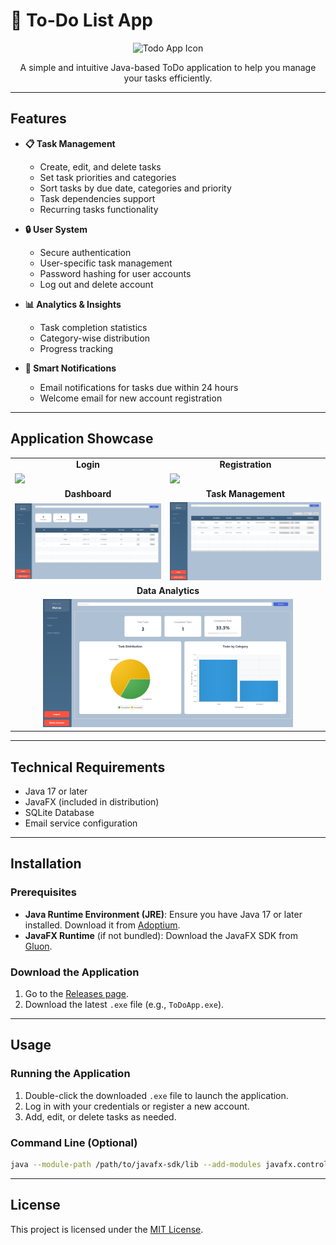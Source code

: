 # 📝 To-Do List App

<div align="center">
  <img src="images/todo-icon.png" alt="Todo App Icon" width="120"/>
  
  A simple and intuitive Java-based ToDo application to help you manage your tasks efficiently.
</div>

---

## Features

- **📋 Task Management**
  - Create, edit, and delete tasks
  - Set task priorities and categories
  - Sort tasks by due date, categories and priority
  - Task dependencies support
  - Recurring tasks functionality

- **🔒 User System**
  - Secure authentication
  - User-specific task management
  - Password hashing for user accounts
  - Log out and delete account

- **📊 Analytics & Insights**
  - Task completion statistics
  - Category-wise distribution
  - Progress tracking

- **🔔 Smart Notifications**
  - Email notifications for tasks due within 24 hours
  - Welcome email for new account registration

---

## Application Showcase

<div align="center">
  <table>
    <tr>
      <td align="center"><b>Login</b></td>
      <td align="center"><b>Registration</b></td>
    </tr>
    <tr>
      <td><img src="https://github.com/user-attachments/assets/b90c6399-9040-478d-aa7a-cc7640cb612f" width="400"/></td>
      <td><img src="https://github.com/user-attachments/assets/9a88ccb1-1c4c-47de-94ed-88b178bb47a9" width="400"/></td>
    </tr>
    <tr>
      <td align="center"><b>Dashboard</b></td>
      <td align="center"><b>Task Management</b></td>
    </tr>
    <tr>
      <td><img src="demo/Dashboard.png" width="400"/></td>
      <td><img src="demo/TasksManagement.png" width="400"/></td>
    </tr>
    <tr>
      <td colspan="2" align="center"><b>Data Analytics</b></td>
    </tr>
    <tr>
      <td colspan="2" align="center"><img src="demo/DataAnalytics.png" width="400"/></td>
    </tr>
  </table>
</div>

---

## Technical Requirements

- Java 17 or later
- JavaFX (included in distribution)
- SQLite Database
- Email service configuration

---

## Installation

### Prerequisites
- **Java Runtime Environment (JRE)**: Ensure you have Java 17 or later installed. Download it from [Adoptium](https://adoptium.net/).
- **JavaFX Runtime** (if not bundled): Download the JavaFX SDK from [Gluon](https://gluonhq.com/products/javafx/).

### Download the Application
1. Go to the [Releases page](https://github.com/your-username/your-repo/releases).
2. Download the latest `.exe` file (e.g., `ToDoApp.exe`).

---

## Usage

### Running the Application
1. Double-click the downloaded `.exe` file to launch the application.
2. Log in with your credentials or register a new account.
3. Add, edit, or delete tasks as needed.

### Command Line (Optional)
```bash
java --module-path /path/to/javafx-sdk/lib --add-modules javafx.controls,javafx.fxml -jar ToDoApp.jar
```

---

## License

This project is licensed under the [MIT License](LICENSE).